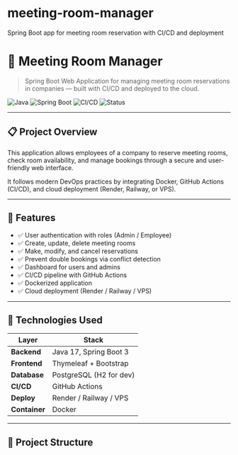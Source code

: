 # meeting-room-manager
Spring Boot app for meeting room reservation with CI/CD and deployment
# 🏢 Meeting Room Manager

> Spring Boot Web Application for managing meeting room reservations in companies — built with CI/CD and deployed to the cloud.

![Java](https://img.shields.io/badge/Java-17-blue.svg)
![Spring Boot](https://img.shields.io/badge/Spring_Boot-3.0-brightgreen.svg)
![CI/CD](https://img.shields.io/badge/GitHub_Actions-CI%2FCD-blue)
![Status](https://img.shields.io/badge/Status-In%20Progress-yellow)

---

## 📋 Project Overview

This application allows employees of a company to reserve meeting rooms, check room availability, and manage bookings through a secure and user-friendly web interface.

It follows modern DevOps practices by integrating Docker, GitHub Actions (CI/CD), and cloud deployment (Render, Railway, or VPS).

---

## 🔧 Features

- ✅ User authentication with roles (Admin / Employee)
- ✅ Create, update, delete meeting rooms
- ✅ Make, modify, and cancel reservations
- ✅ Prevent double bookings via conflict detection
- ✅ Dashboard for users and admins
- ✅ CI/CD pipeline with GitHub Actions
- ✅ Dockerized application
- ✅ Cloud deployment (Render / Railway / VPS)

---

## 🚀 Technologies Used

| Layer       | Stack                        |
|-------------|------------------------------|
| **Backend** | Java 17, Spring Boot 3       |
| **Frontend**| Thymeleaf + Bootstrap        |
| **Database**| PostgreSQL (H2 for dev)      |
| **CI/CD**   | GitHub Actions               |
| **Deploy**  | Render / Railway / VPS       |
| **Container** | Docker                     |

---

## 📁 Project Structure

